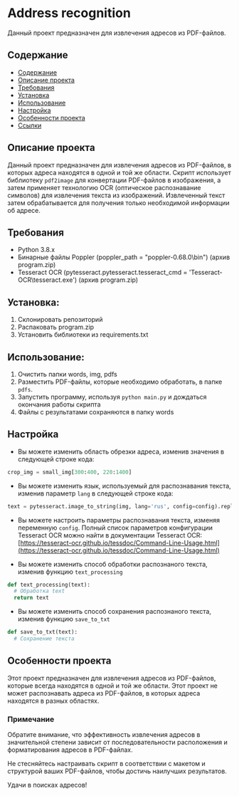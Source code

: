 # Address recognition
Данный проект предназначен для извлечения адресов из PDF-файлов.

## Содержание
- [Содержание](#содержание)
- [Описание проекта](#описание-проекта)
- [Требования](#требования)
- [Установка](#установка)
- [Использование](#использование)
- [Настройка](#настройка)
- [Особенности проекта](#Особенности-проекта)
- [Ссылки](#ссылки)

## Описание проекта
Данный проект предназначен для извлечения адресов из PDF-файлов, в которых адреса находятся в одной и той же области. Скрипт использует библиотеку `pdf2image` для конвертации PDF-файлов в изображения, а затем применяет технологию OCR (оптическое распознавание символов) для извлечения текста из изображений. Извлеченный текст затем обрабатывается для получения только необходимой информации об адресе.

## Требования
- Python 3.8.x
- Бинарные файлы Poppler (poppler_path = "poppler-0.68.0\\bin") (архив program.zip)
- Tesseract OCR (pytesseract.pytesseract.tesseract_cmd = 'Tesseract-OCR\\tesseract.exe') (архив program.zip)

## Установка:
1. Склонировать репозиторий 
2. Распаковать program.zip
3. Установить библиотеки из requirements.txt

## Использование:
1. Очистить папки words, img, pdfs
2. Разместить PDF-файлы, которые необходимо обработать, в папке `pdfs`.
3. Запустить программу, используя `python main.py` и дождаться окончания работы скрипта
4. Файлы с результатами сохраняются в папку words

## Настройка
- Вы можете изменить область обрезки адреса, изменив значения в следующей строке кода:

```python
crop_img = small_img[300:400, 220:1400]
```
- Вы можете изменить язык, используемый для распознавания текста, изменив параметр `lang` в следующей строке кода:

```python
text = pytesseract.image_to_string(img, lang='rus', config=config).replace("\n", " ").strip()
```
- Вы можете настроить параметры распознавания текста, изменяя переменную `config`. Полный список параметров конфигурации Tesseract OCR можно найти в документации Tesseract OCR: [https://tesseract-ocr.github.io/tessdoc/Command-Line-Usage.html](https://tesseract-ocr.github.io/tessdoc/Command-Line-Usage.html)

- Вы можете изменить способ обработки распознаного текста, изменив функцию `text_processing`

```python
def text_processing(text):
  # Обработка text
  return text
```

- Вы можете изменить способ сохранения распознаного текста, изменив функцию `save_to_txt`

```python
def save_to_txt(text):
  # Сохранение текста
```

## Особенности проекта
Этот проект предназначен для извлечения адресов из PDF-файлов, которые всегда находятся в одной и той же области. Этот проект не может распознавать адреса из PDF-файлов, в которых адреса находятся в разных областях.

### Примечание
Обратите внимание, что эффективность извлечения адресов в значительной степени зависит от последовательности расположения и форматирования адресов в PDF-файлах.

Не стесняйтесь настраивать скрипт в соответствии с макетом и структурой ваших PDF-файлов, чтобы достичь наилучших результатов.

Удачи в поисках адресов! 